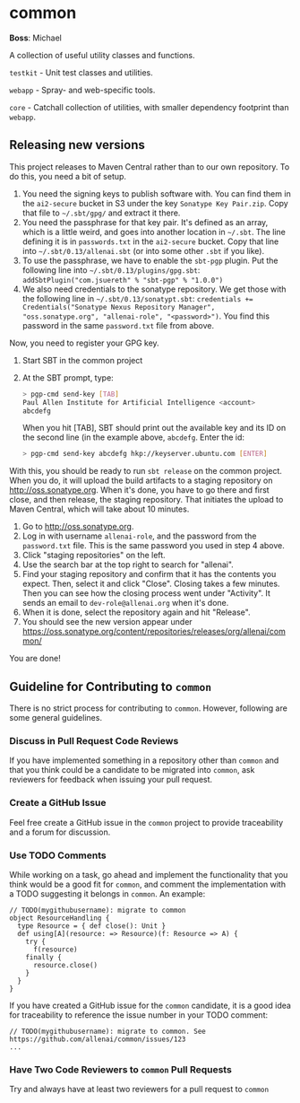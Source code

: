 common
======

**Boss**: Michael

A collection of useful utility classes and functions.

`testkit` - Unit test classes and utilities.

`webapp` - Spray- and web-specific tools.

`core` - Catchall collection of utilities, with smaller dependency footprint than `webapp`.


Releasing new versions
---------------------------

This project releases to Maven Central rather than to our own repository. To do this, you need a bit of setup.

 1. You need the signing keys to publish software with. You can find them in the `ai2-secure` bucket in S3 under the key `Sonatype Key Pair.zip`. Copy that file to `~/.sbt/gpg/` and extract it there.
 2. You need the passphrase for that key pair. It's defined as an array, which is a little weird, and goes into another location in `~/.sbt`. The line defining it is in `passwords.txt` in the `ai2-secure` bucket. Copy that line into `~/.sbt/0.13/allenai.sbt` (or into some other `.sbt` if you like).
 3. To use the passphrase, we have to enable the `sbt-pgp` plugin. Put the following line into `~/.sbt/0.13/plugins/gpg.sbt`: `addSbtPlugin("com.jsuereth" % "sbt-pgp" % "1.0.0")`
 4. We also need credentials to the sonatype repository. We get those with the following line in `~/.sbt/0.13/sonatypt.sbt`: `credentials += Credentials("Sonatype Nexus Repository Manager", "oss.sonatype.org", "allenai-role", "<password>")`. You find this password in the same `password.txt` file from above.

Now, you need to register your GPG key.

1. Start SBT in the common project
2. At the SBT prompt, type:

   ```bash
   > pgp-cmd send-key [TAB]
   Paul Allen Institute for Artificial Intelligence <account>
   abcdefg
   ```

   When you hit [TAB], SBT should print out the available key and its ID on the second line (in the example above, `abcdefg`. Enter the id:

   ```bash
   > pgp-cmd send-key abcdefg hkp://keyserver.ubuntu.com [ENTER]
   ```

With this, you should be ready to run `sbt release` on the common project. When you do, it will upload the build artifacts to a staging repository on http://oss.sonatype.org. When it's done, you have to go there and first close, and then release, the staging repository. That initiates the upload to Maven Central, which will take about 10 minutes.

 1. Go to http://oss.sonatype.org.
 2. Log in with username `allenai-role`, and the password from the `password.txt` file. This is the same password you used in step 4 above.
 3. Click "staging repositories" on the left.
 4. Use the search bar at the top right to search for "allenai".
 5. Find your staging repository and confirm that it has the contents you expect. Then, select it and click "Close". Closing takes a few minutes. Then you can see how the closing process went under "Activity". It sends an email to `dev-role@allenai.org` when it's done.
 6. When it is done, select the repository again and hit "Release".
 7. You should see the new version appear under https://oss.sonatype.org/content/repositories/releases/org/allenai/common/

You are done!


Guideline for Contributing to `common`
---------------------------

There is no strict process for contributing to `common`. However, following are some general guidelines.

### Discuss in Pull Request Code Reviews ###

If you have implemented something in a repository other than `common` and that you think could be a candidate to be migrated into `common`, ask reviewers for feedback when issuing your pull request.

### Create a GitHub Issue ###

Feel free create a GitHub issue in the `common` project to provide traceability and a forum for discussion.

### Use TODO Comments ###

While working on a task, go ahead and implement the functionality that you think would be a good fit for `common`,
and comment the implementation with a TODO suggesting it belongs in `common`. An example:

    // TODO(mygithubusername): migrate to common
    object ResourceHandling {
      type Resource = { def close(): Unit }
      def using[A](resource: => Resource)(f: Resource => A) {
        try {
          f(resource)
        finally {
          resource.close()
        }
      }
    }

If you have created a GitHub issue for the `common` candidate, it is a good idea for traceability to
reference the issue number in your TODO comment:

    // TODO(mygithubusername): migrate to common. See https://github.com/allenai/common/issues/123
    ...

### Have Two Code Reviewers to `common` Pull Requests ###

Try and always have at least two reviewers for a pull request to `common`

